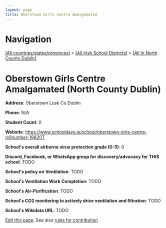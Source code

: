 ```yaml
---
layout: page
title: Oberstown Girls Centre Amalgamated
---
```

# Navigation

[[All countries/states/provinces]](../../..) > [[All Irish School Districts]](../..) > [[All In North County Dublin]](..)

# Oberstown Girls Centre Amalgamated (North County Dublin)

**Address**: Oberstown Lusk Co Dublin

**Phone**: N/A

**Student Count**: 0

**Website**: <https://www.schooldays.ie/school/oberstown-girls-centre-rollnumber-19820T>

**School's overall airborne virus protection grade (0-5)**: 0

**Discord, Facebook, or WhatsApp group for discovery/advocacy for THIS school**: TODO

**School's policy on Ventilation**: TODO

**School's Ventilation Work Completion**: TODO

**School's Air-Purification**: TODO

**School's CO2 monitoring to actively drive ventilation and filtration**: TODO

**School's Wikidata URL**: TODO


[Edit this page](https://github.com/ventilate-schools/Ireland/edit/main/./Dublin_North_County_Dublin/Oberstown_Girls_Centre_Amalgamated.md). See also [rules for contribution](../../../contribution-rules/)